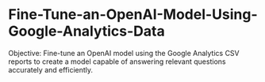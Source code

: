 # Fine-Tune-an-OpenAI-Model-Using-Google-Analytics-Data
Objective: Fine-tune an OpenAI model using the Google Analytics CSV reports to create a model capable of answering relevant questions accurately and efficiently.
